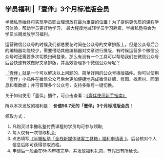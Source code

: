 ## 学员福利 |「壹伴」3个月标准版会员

半撇私塾始终将实现学员职业理想放在最为重要的位置！为了提供更优质的课程学习体验，帮助学员更好地学习， 最大程度地减轻学员学习耗资，半撇私塾将会为学员长期发放学习福利。

运营微信公众号的时候我们都总要花时间在公众号的文章排版上，但是公众号后台的编辑器功能较少，需要借助其他编辑器对文章进行排版，有时候运营多个微信公众号时还需要多次切换扫码登录，那么有没有一个工具可以帮助我们在微信公众号后台快速有效做好文章排版，并高效管理多个微信公众号呢？

[「壹伴」](https://yiban.io/)就是一个可以解决以上问题的，简单好用的公众号排版插件。你可以使用「壹伴」小插件在微信公众号后台更加便捷地完成微信排版、修图、找素材、回消息和看数据；并可管理多个公众号，支持多账号一键切换。

关于如何使用「壹伴」插件，可点击查看：[《壹伴使用新手指南》](https://yiban.io/help?page=guide#starter-guide)

所以本次发放的福利是： **价值56.7元的「壹伴」3个月标准版会员**！

领取方式：

1. 凡购买过半撇私塾付费课程的学员均可参与领取;
2. 每人仅有一次领取机会;
3. 点击填写[《半撇私塾「全栈新媒体骇客工具箱」福利申请表 》](https://jinshuju.net/f/SGRMWK)，后台核对个人信息后即可获得领取资格。
4. 申请后一般会在6h内审核完毕，并发放福利礼包，节假日有所延长。 